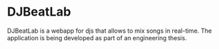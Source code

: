 # DJBeatLab
DJBeatLab is a webapp for djs that allows to mix songs in real-time. The application is being developed as part of an engineering thesis. 
